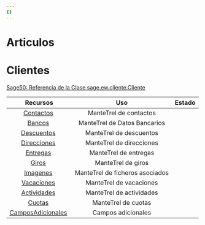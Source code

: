 ```yaml
---
{}
---
```

   
# Articulos   
   
   
   
# Clientes   
   
[Sage50: Referencia de la Clase sage.ew.cliente.Cliente](http://descargas.sage.es/Sage50/Documentacion_html/html/d4/d8b/classsage_1_1ew_1_1cliente_1_1_cliente.html)   
   
| **Recursos** 	|   **Uso**   	| Estado 	|   
|:--------------:	|:--------------------------:	|:--:	|   
|[Contactos](/not_created.md) |ManteTrel de contactos||   
|[Bancos](/not_created.md) |ManteTrel de Datos Bancarios||   
|[Descuentos](/not_created.md) |ManteTrel de descuentos||   
|[Direcciones](/not_created.md) |ManteTrel de direcciones||   
|[Entregas](/not_created.md) |ManteTrel de entregas||   
|[Giros](/not_created.md) |ManteTrel de giros||   
|[Imagenes](/not_created.md) |ManteTrel de ficheros asociados||   
|[Vacaciones](/not_created.md) |ManteTrel de vacaciones||   
|[Actividades](/not_created.md) |ManteTrel de actividades||   
|[Cuotas](/not_created.md) |ManteTrel de cuotas||   
|[CamposAdicionales](/not_created.md) |Campos adicionales|